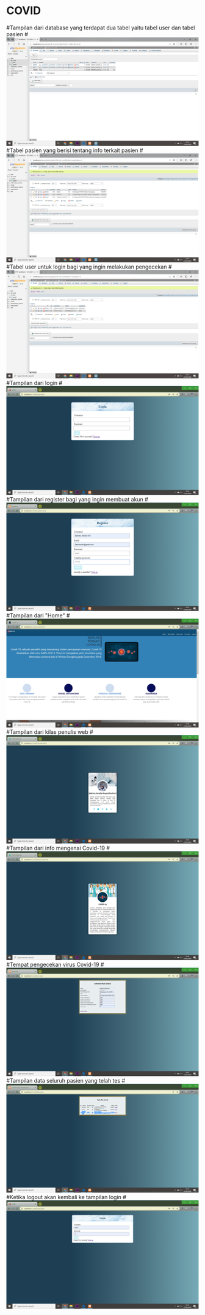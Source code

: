 # COVID
#Tampilan dari database yang terdapat dua tabel yaitu tabel user dan tabel pasien
#![AltText](https://github.com/sabrinaamelia07/COVID/blob/master/Screenshot%20(124).png "Satu")
#Tabel pasien yang berisi tentang info terkait pasien
#![AltText](https://github.com/sabrinaamelia07/COVID/blob/master/Screenshot%20(125).png "Dua")
#Tabel user untuk login bagi yang ingin melakukan pengecekan
#![AltText](https://github.com/sabrinaamelia07/COVID/blob/master/Screenshot%20(126).png "Tiga")
#Tampilan dari login
#![AltText](https://github.com/sabrinaamelia07/COVID/blob/master/Screenshot%20(127).png "Empat")
#Tampilan dari register bagi yang ingin membuat akun 
#![AltText](https://github.com/sabrinaamelia07/COVID/blob/master/Screenshot%20(128).png "Lima")
#Tampilan dari "Home" 
#![AltText](https://github.com/sabrinaamelia07/COVID/blob/master/Screenshot%20(129).png "Enam")
#Tampilan dari kilas penulis web
#![AltText](https://github.com/sabrinaamelia07/COVID/blob/master/Screenshot%20(130).png "Tujuh")
#Tampilan dari info mengenai Covid-19
#![AltText](https://github.com/sabrinaamelia07/COVID/blob/master/Screenshot%20(131).png "Delapan")
#Tempat pengecekan virus Covid-19
#![AltText](https://github.com/sabrinaamelia07/COVID/blob/master/Screenshot%20(132).png "Sembilan")
#Tampilan data seluruh pasien yang telah tes
#![AltText](https://github.com/sabrinaamelia07/COVID/blob/master/Screenshot%20(133).png "Sepuluh")
#Ketika logout akan kembali ke tampilan login
#![AltText](https://github.com/sabrinaamelia07/COVID/blob/master/Screenshot%20(134).png "Sebelas")
